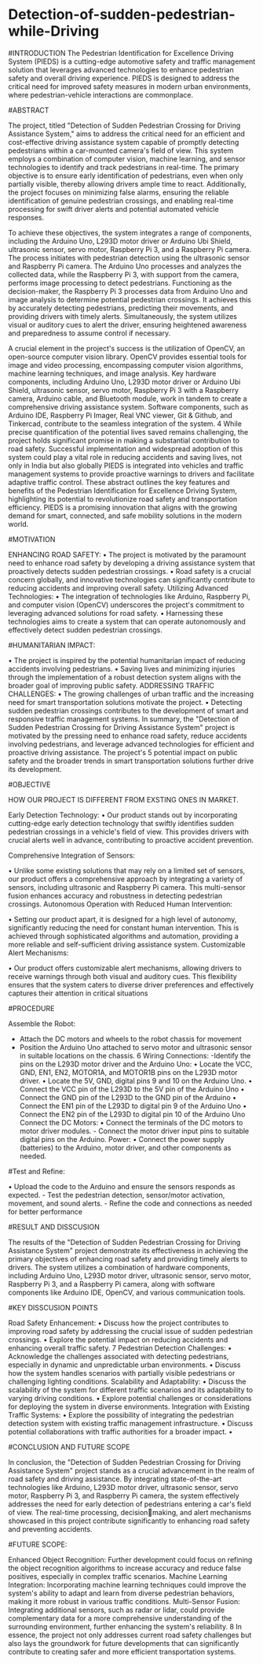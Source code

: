 # Detection-of-sudden-pedestrian-while-Driving


#INTRODUCTION
The Pedestrian Identification for Excellence Driving System (PIEDS) is a cutting-edge automotive 
safety and traffic management solution that leverages advanced technologies to enhance pedestrian 
safety and overall driving experience. PIEDS is designed to address the critical need for improved 
safety measures in modern urban environments, where pedestrian-vehicle interactions are 
commonplace.


#ABSTRACT


The project, titled "Detection of Sudden Pedestrian Crossing for Driving Assistance System," aims 
to address the critical need for an efficient and cost-effective driving assistance system capable of 
promptly detecting pedestrians within a car-mounted camera's field of view. This system employs 
a combination of computer vision, machine learning, and sensor technologies to identify and 
track pedestrians in real-time. The primary objective is to ensure early identification of 
pedestrians, even when only partially visible, thereby allowing drivers ample time to react. 
Additionally, the project focuses on minimizing false alarms, ensuring the reliable identification 
of genuine pedestrian crossings, and enabling real-time processing for swift driver alerts and 
potential automated vehicle responses.

To achieve these objectives, the system integrates a range of components, including the Arduino 
Uno, L293D motor driver or Arduino Ubi Shield, ultrasonic sensor, servo motor, Raspberry Pi 3, 
and a Raspberry Pi camera. The process initiates with pedestrian detection using the ultrasonic 
sensor and Raspberry Pi camera. The Arduino Uno processes and analyzes the collected data, while 
the Raspberry Pi 3, with support from the camera, performs image processing to detect pedestrians. 
Functioning as the decision-maker, the Raspberry Pi 3 processes data from Arduino Uno and image 
analysis to determine potential pedestrian crossings. It achieves this by accurately detecting 
pedestrians, predicting their movements, and providing drivers with timely alerts.
Simultaneously, the system utilizes visual or auditory cues to alert the driver, ensuring heightened 
awareness and preparedness to assume control if necessary.

A crucial element in the project's success is the utilization of OpenCV, an open-source computer 
vision library. OpenCV provides essential tools for image and video processing, encompassing 
computer vision algorithms, machine learning techniques, and image analysis.
Key hardware components, including Arduino Uno, L293D motor driver or Arduino Ubi Shield, 
ultrasonic sensor, servo motor, Raspberry Pi 3 with a Raspberry camera, Arduino cable, and 
Bluetooth module, work in tandem to create a comprehensive driving assistance system. Software 
components, such as Arduino IDE, Raspberry Pi Imager, Real VNC viewer, Git & Github, and 
Tinkercad, contribute to the seamless integration of the system.
4
While precise quantification of the potential lives saved remains challenging, the project holds 
significant promise in making a substantial contribution to road safety. Successful implementation 
and widespread adoption of this system could play a vital role in reducing accidents and saving 
lives, not only in India but also globally
PIEDS is integrated into vehicles and traffic management systems to provide proactive warnings 
to drivers and facilitate adaptive traffic control.
These abstract outlines the key features and benefits of the Pedestrian Identification for Excellence 
Driving System, highlighting its potential to revolutionize road safety and transportation 
efficiency. PIEDS is a promising innovation that aligns with the growing demand for smart, 
connected, and safe mobility solutions in the modern world.


 #MOTIVATION
 
ENHANCING ROAD SAFETY:
• The project is motivated by the paramount need to enhance road safety by developing a 
driving assistance system that proactively detects sudden pedestrian crossings.
• Road safety is a crucial concern globally, and innovative technologies can significantly 
contribute to reducing accidents and improving overall safety.
Utilizing Advanced Technologies:
• The integration of technologies like Arduino, Raspberry Pi, and computer vision (OpenCV) 
underscores the project's commitment to leveraging advanced solutions for road safety.
• Harnessing these technologies aims to create a system that can operate autonomously and 
effectively detect sudden pedestrian crossings.


#HUMANITARIAN IMPACT:

• The project is inspired by the potential humanitarian impact of reducing accidents 
involving pedestrians.
• Saving lives and minimizing injuries through the implementation of a robust detection 
system aligns with the broader goal of improving public safety.
ADDRESSING TRAFFIC CHALLENGES:
• The growing challenges of urban traffic and the increasing need for smart transportation 
solutions motivate the project.
• Detecting sudden pedestrian crossings contributes to the development of smart and 
responsive traffic management systems.
In summary, the "Detection of Sudden Pedestrian Crossing for Driving Assistance System" project 
is motivated by the pressing need to enhance road safety, reduce accidents involving pedestrians, 
and leverage advanced technologies for efficient and proactive driving assistance. The project's 
5
potential impact on public safety and the broader trends in smart transportation solutions further 
drive its development.




#OBJECTIVE


HOW OUR PROJECT IS DIFFERENT FROM EXSTING ONES IN MARKET.

Early Detection Technology:
• Our product stands out by incorporating cutting-edge early detection technology that 
swiftly identifies sudden pedestrian crossings in a vehicle's field of view. This provides 
drivers with crucial alerts well in advance, contributing to proactive accident prevention.

Comprehensive Integration of Sensors:

• Unlike some existing solutions that may rely on a limited set of sensors, our product offers 
a comprehensive approach by integrating a variety of sensors, including ultrasonic and 
Raspberry Pi camera. This multi-sensor fusion enhances accuracy and robustness in 
detecting pedestrian crossings.
Autonomous Operation with Reduced Human Intervention:

• Setting our product apart, it is designed for a high level of autonomy, significantly reducing 
the need for constant human intervention. This is achieved through sophisticated 
algorithms and automation, providing a more reliable and self-sufficient driving assistance 
system.
Customizable Alert Mechanisms:

• Our product offers customizable alert mechanisms, allowing drivers to receive warnings 
through both visual and auditory cues. This flexibility ensures that the system caters to 
diverse driver preferences and effectively captures their attention in critical situations




#PROCEDURE

Assemble the Robot:

- Attach the DC motors and wheels to the robot chassis for movement
- Position the Arduino Uno attached to servo motor and ultrasonic sensor in suitable locations on 
the chassis.
6
Wiring Connections:
-Identify the pins on the L293D motor driver and the Arduino Uno:
• Locate the VCC, GND, EN1, EN2, MOTOR1A, and MOTOR1B pins on the L293D 
motor driver.
• Locate the 5V, GND, digital pins 9 and 10 on the Arduino Uno.
• Connect the VCC pin of the L293D to the 5V pin of the Arduino Uno
• Connect the GND pin of the L293D to the GND pin of the Arduino 
• Connect the EN1 pin of the L293D to digital pin 9 of the Arduino Uno 
• Connect the EN2 pin of the L293D to digital pin 10 of the Arduino Uno 
Connect the DC Motors:
• Connect the terminals of the DC motors to motor driver modules. - Connect the motor 
driver input pins to suitable digital pins on the Arduino.
Power:
• Connect the power supply (batteries) to the Arduino, motor driver, and other components 
as needed.


#Test and Refine:


• Upload the code to the Arduino and ensure the sensors responds as expected. - Test the 
pedestrian detection, sensor/motor activation, movement, and sound alerts. - Refine the 
code and connections as needed for better performance


#RESULT AND DISSCUSION


The results of the "Detection of Sudden Pedestrian Crossing for Driving Assistance System" 
project demonstrate its effectiveness in achieving the primary objectives of enhancing road safety 
and providing timely alerts to drivers. The system utilizes a combination of hardware components, 
including Arduino Uno, L293D motor driver, ultrasonic sensor, servo motor, Raspberry Pi 3, and 
a Raspberry Pi camera, along with software components like Arduino IDE, OpenCV, and various 
communication tools.


#KEY DISSCUSION POINTS

Road Safety Enhancement:
• Discuss how the project contributes to improving road safety by addressing the crucial 
issue of sudden pedestrian crossings.
• Explore the potential impact on reducing accidents and enhancing overall traffic safety.
7
Pedestrian Detection Challenges:
• Acknowledge the challenges associated with detecting pedestrians, especially in dynamic 
and unpredictable urban environments.
• Discuss how the system handles scenarios with partially visible pedestrians or challenging 
lighting conditions.
Scalability and Adaptability:
• Discuss the scalability of the system for different traffic scenarios and its adaptability to 
varying driving conditions.
• Explore potential challenges or considerations for deploying the system in diverse 
environments.
Integration with Existing Traffic Systems:
• Explore the possibility of integrating the pedestrian detection system with existing traffic 
management infrastructure.
• Discuss potential collaborations with traffic authorities for a broader impact.
•



#CONCLUSION AND FUTURE SCOPE



In conclusion, the "Detection of Sudden Pedestrian Crossing for Driving Assistance System" 
project stands as a crucial advancement in the realm of road safety and driving assistance. By 
integrating state-of-the-art technologies like Arduino, L293D motor driver, ultrasonic sensor, servo 
motor, Raspberry Pi 3, and Raspberry Pi camera, the system effectively addresses the need for 
early detection of pedestrians entering a car's field of view. The real-time processing, decisionmaking, and alert mechanisms showcased in this project contribute significantly to enhancing road 
safety and preventing accidents.



#FUTURE SCOPE:


Enhanced Object Recognition: Further development could focus on refining the object 
recognition algorithms to increase accuracy and reduce false positives, especially in complex 
traffic scenarios.
Machine Learning Integration: Incorporating machine learning techniques could improve the 
system's ability to adapt and learn from diverse pedestrian behaviors, making it more robust in 
various traffic conditions.
Multi-Sensor Fusion: Integrating additional sensors, such as radar or lidar, could provide 
complementary data for a more comprehensive understanding of the surrounding environment, 
further enhancing the system's reliability.
8
In essence, the project not only addresses current road safety challenges but also lays the 
groundwork for future developments that can significantly contribute to creating safer and more 
efficient transportation systems.
